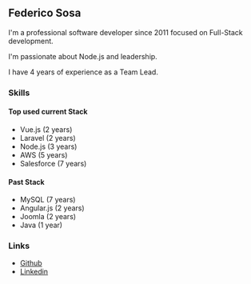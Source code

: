 ## Federico Sosa

I'm a professional software developer since 2011 focused on Full-Stack development.

I'm passionate about Node.js and leadership.

I have 4 years of experience as a Team Lead.

### Skills

#### Top used current Stack

- Vue.js (2 years)
- Laravel (2 years)
- Node.js (3 years)
- AWS (5 years)
- Salesforce (7 years)

#### Past Stack

- MySQL (7 years)
- Angular.js (2 years)
- Joomla (2 years)
- Java (1 year)

### Links

- [Github](https://github.com/FSDevelop)
- [Linkedin](https://www.linkedin.com/in/federico-sosa/)
